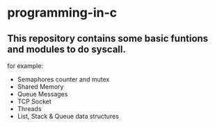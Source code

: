 # programming-in-c 

## This repository contains some basic funtions and modules to do syscall.
for example:
* Semaphores counter and mutex
* Shared Memory
* Queue Messages
* TCP Socket
* Threads
* List, Stack & Queue data structures
